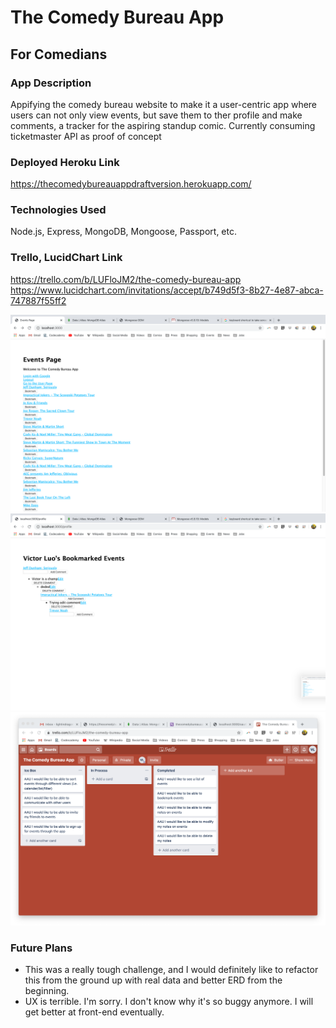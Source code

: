 # The Comedy Bureau App
## For Comedians

### App Description
Appifying the comedy bureau website to make it a user-centric app where users can not only view events, but save them to ther profile and make comments, a tracker for the aspiring standup comic. Currently consuming ticketmaster API as proof of concept 

### Deployed Heroku Link
https://thecomedybureauappdraftversion.herokuapp.com/


### Technologies Used
Node.js, Express, MongoDB, Mongoose, Passport, etc.

### Trello, LucidChart Link
https://trello.com/b/LUFloJM2/the-comedy-bureau-app
https://www.lucidchart.com/invitations/accept/b749d5f3-8b27-4e87-abca-747887f55ff2

![screenshot1](/images/screenshot1.png)
![screenshot2](/images/screenshot2.png)
![screenshot3](/images/Trello.png)

### Future Plans
* This was a really tough challenge, and I would definitely like to refactor this from the ground up with real data and better ERD from the beginning.
* UX is terrible. I'm sorry. I don't know why it's so buggy anymore. I will get better at front-end eventually.
